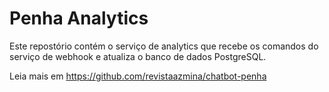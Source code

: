 # Penha Analytics

Este repostório contém o serviço de analytics que recebe os comandos do serviço de webhook e atualiza o banco de dados PostgreSQL.

Leia mais em https://github.com/revistaazmina/chatbot-penha



